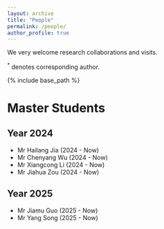 ```yaml
---
layout: archive
title: "People"
permalink: /people/
author_profile: true
---
```


We very welcome research collaborations and visits.

<sup>*</sup> denotes corresponding author.

{% include base_path %}

# Master Students

## Year 2024

* Mr Hailang Jia  (2024 - Now)
* Mr Chenyang Wu  (2024 - Now)
* Mr Xiangcong Li (2024 - Now)
* Mr Jiahua Zou   (2024 - Now)

## Year 2025

* Mr Jiamu Guo    (2025 - Now)
* Mr Yang Song    (2025 - Now)